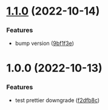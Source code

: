 # [1.1.0](https://github.com/newrelic/nr1-roku/compare/v1.0.1...v1.1.0) (2022-10-14)


### Features

* bump version ([9bf1f3e](https://github.com/newrelic/nr1-roku/commit/9bf1f3ee0e0310894ee111716b93de2ce3b6c934))

# 1.0.0 (2022-10-13)


### Features

* test prettier downgrade ([f2dfb8c](https://github.com/newrelic/nr1-roku/commit/f2dfb8ccacb19e3668945e562bfd21bb69107d37))
